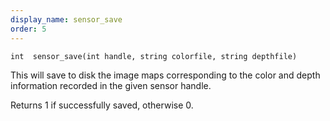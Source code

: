 ```yaml
---
display_name: sensor_save
order: 5
---
```

`int  sensor_save(int handle, string colorfile, string depthfile)`

This will save to disk the image maps corresponding to the color and depth
information recorded in the given sensor handle.

Returns 1 if successfully saved, otherwise 0.

